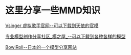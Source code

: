 # 这里分享一些MMD知识

[Vsinger 虚拟歌手官网--可以下载到天依的官模](https://vsinger.com/)

[专业模型创作分享社区_模之屋_--可以下载到各种各样的模型](https://www.aplaybox.com/)

[BowlRoll--日本的一个模型分享网站](https://bowlroll.net/)

